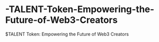 # -TALENT-Token-Empowering-the-Future-of-Web3-Creators
$TALENT Token: Empowering the Future of Web3 Creators
